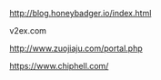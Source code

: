 http://blog.honeybadger.io/index.html

v2ex.com

http://www.zuojiaju.com/portal.php

https://www.chiphell.com/